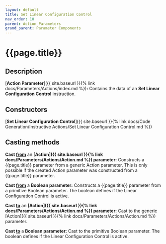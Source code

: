 ```yaml
---
layout: default
title: Set Linear Configuration Control
nav_order: 10
parent: Action Parameters
grand_parent: Parameter Components
---
```


# **{{page.title}}**

## **Description**

[**Action Parameter**]({{ site.baseurl }}{% link docs/Parameters/Actions/index.md %})**:** 
Contains the data of an **Set Linear Configuration Control** instruction. 

## **Constructors**

[**Set Linear Configuration Control**]({{ site.baseurl }}{% link docs/Code Generation/Instructive Actions/Set Linear Configuration Control.md %})

## **Casting methods**

**Cast <u>from</u>** an **[Action]({{ site.baseurl }}{% link docs/Parameters/Actions/Action.md %}) parameter:** Constructs a {{page.title}} parameter from a generic Action parameter. This is only possible if the created Action parameter was constructed from a {{page.title}} parameter.

**Cast <u>from</u>** a **Boolean parameter:** Constructs a {{page.title}} parameter from a primitive Boolean parameter. The boolean defines if the Linear Configuration Control is active.  

**Cast <u>to</u>** an **[Action]({{ site.baseurl }}{% link docs/Parameters/Actions/Action.md %}) parameter:** Cast to the generic [Action]({{ site.baseurl }}{% link docs/Parameters/Actions/Action.md %}) parameter. 

**Cast <u>to</u>** a **Boolean parameter:** Cast to the primitive Boolean parameter. The boolean defines if the Linear Configuration Control is active.  
